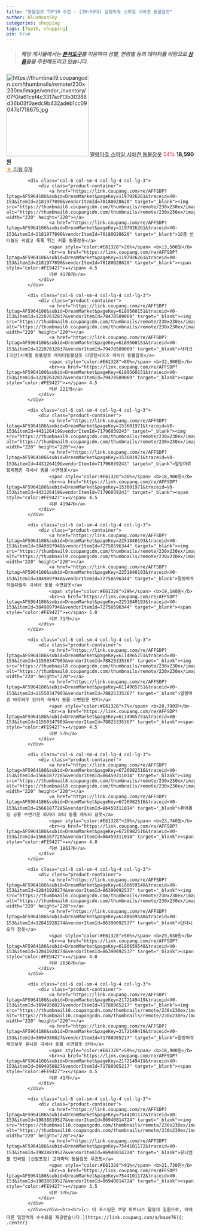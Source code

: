 ```yaml
---
title: "동물잠옷 TOP10 추천 - [20~50대] 말랑마쥬 스마일 시바견 동물잠옷"
author: BlueMoonSky
categories: shopping
tags: [Top10, shopping]
pin: true
---
```


> ##### 해당 게시물에서는 [**분석도구**](https://itemscout.io/)를 이용하여 **성별**, **연령별** 등의 데이터를 바탕으로 [**상품**](https://link.coupang.com/a/baae76)들을 추천해드리고 있습니다.
<div class="container"><div class="row">
            <div class="col-6 col-sm-4 col-lg-4 col-lg-3">
                <div class="product-container">
                    <a href="https://link.coupang.com/re/AFFSDP?lptag=AF5964186&subid=DreamMarket&pageKey=343458805&traceid=V0-153&itemId=1091353009&vendorItemId=71789026776" target="_blank"><img src="https://thumbnail9.coupangcdn.com/thumbnails/remote/230x230ex/image/vendor_inventory/07f0/a61cef4c3317acf13b30388d36b03f0aedc9b432adeb1cc09047ef718675.jpg" alt="https://thumbnail9.coupangcdn.com/thumbnails/remote/230x230ex/image/vendor_inventory/07f0/a61cef4c3317acf13b30388d36b03f0aedc9b432adeb1cc09047ef718675.jpg" width="220" height="220"></a>
                    <a href="https://link.coupang.com/re/AFFSDP?lptag=AF5964186&subid=DreamMarket&pageKey=343458805&traceid=V0-153&itemId=1091353009&vendorItemId=71789026776" target="_blank">말랑마쥬 스마일 시바견 동물잠옷</a>
                    <span style="color:#E61328">54%</span> <b>18,590원</b>
                    <br><a href="https://link.coupang.com/re/AFFSDP?lptag=AF5964186&subid=DreamMarket&pageKey=343458805&traceid=V0-153&itemId=1091353009&vendorItemId=71789026776" target="_blank"><span style="color:#FE9427">★</span> 
                    리뷰 0개</a>
                </div>
            </div>
            
            <div class="col-6 col-sm-4 col-lg-4 col-lg-3">
                <div class="product-container">
                    <a href="https://link.coupang.com/re/AFFSDP?lptag=AF5964186&subid=DreamMarket&pageKey=1197926261&traceid=V0-153&itemId=2181977890&vendorItemId=70180028620" target="_blank"><img src="https://thumbnail6.coupangcdn.com/thumbnails/remote/230x230ex/image/vendor_inventory/1a48/4d2cab666abb3b5a9e60164e779fd5e2ae118ce9bcbd4413fc75f1a6c4a3.jpg" alt="https://thumbnail6.coupangcdn.com/thumbnails/remote/230x230ex/image/vendor_inventory/1a48/4d2cab666abb3b5a9e60164e779fd5e2ae118ce9bcbd4413fc75f1a6c4a3.jpg" width="220" height="220"></a>
                    <a href="https://link.coupang.com/re/AFFSDP?lptag=AF5964186&subid=DreamMarket&pageKey=1197926261&traceid=V0-153&itemId=2181977890&vendorItemId=70180028620" target="_blank">16종 반티월드 귀엽고 톡톡 튀는 커플 동물잠옷</a>
                    <span style="color:#E61328">26%</span> <b>13,500원</b>
                    <br><a href="https://link.coupang.com/re/AFFSDP?lptag=AF5964186&subid=DreamMarket&pageKey=1197926261&traceid=V0-153&itemId=2181977890&vendorItemId=70180028620" target="_blank"><span style="color:#FE9427">★</span> 4.5
                    리뷰 4178개</a>
                </div>
            </div>
            
            <div class="col-6 col-sm-4 col-lg-4 col-lg-3">
                <div class="product-container">
                    <a href="https://link.coupang.com/re/AFFSDP?lptag=AF5964186&subid=DreamMarket&pageKey=6189560151&traceid=V0-153&itemId=12207632837&vendorItemId=79478509069" target="_blank"><img src="https://thumbnail6.coupangcdn.com/thumbnails/remote/230x230ex/image/vendor_inventory/9235/5abfa1029e9ab5f69347f8afd5b34e51712d4be084f5aa250536d88d9436.jpg" alt="https://thumbnail6.coupangcdn.com/thumbnails/remote/230x230ex/image/vendor_inventory/9235/5abfa1029e9ab5f69347f8afd5b34e51712d4be084f5aa250536d88d9436.jpg" width="220" height="220"></a>
                    <a href="https://link.coupang.com/re/AFFSDP?lptag=AF5964186&subid=DreamMarket&pageKey=6189560151&traceid=V0-153&itemId=12207632837&vendorItemId=79478509069" target="_blank">사자크[국산]사계절 동물잠옷 캐릭터동물잠옷 다양한사이즈 캐릭터 동물잠옷</a>
                    <span style="color:#E61328">86%</span> <b>32,900원</b>
                    <br><a href="https://link.coupang.com/re/AFFSDP?lptag=AF5964186&subid=DreamMarket&pageKey=6189560151&traceid=V0-153&itemId=12207632837&vendorItemId=79478509069" target="_blank"><span style="color:#FE9427">★</span> 4.5
                    리뷰 221개</a>
                </div>
            </div>
            
            <div class="col-6 col-sm-4 col-lg-4 col-lg-3">
                <div class="product-container">
                    <a href="https://link.coupang.com/re/AFFSDP?lptag=AF5964186&subid=DreamMarket&pageKey=153601971&traceid=V0-153&itemId=443126419&vendorItemId=71796039243" target="_blank"><img src="https://thumbnail9.coupangcdn.com/thumbnails/remote/230x230ex/image/vendor_inventory/0318/4675284d5c736d85518d549ae76fcfbe1559197ee1f4fb38ee23aa7348ce.jpg" alt="https://thumbnail9.coupangcdn.com/thumbnails/remote/230x230ex/image/vendor_inventory/0318/4675284d5c736d85518d549ae76fcfbe1559197ee1f4fb38ee23aa7348ce.jpg" width="220" height="220"></a>
                    <a href="https://link.coupang.com/re/AFFSDP?lptag=AF5964186&subid=DreamMarket&pageKey=153601971&traceid=V0-153&itemId=443126419&vendorItemId=71796039243" target="_blank">말랑마쥬 황제펭귄 극세사 동물 수면잠옷</a>
                    <span style="color:#E61328">26%</span> <b>18,900원</b>
                    <br><a href="https://link.coupang.com/re/AFFSDP?lptag=AF5964186&subid=DreamMarket&pageKey=153601971&traceid=V0-153&itemId=443126419&vendorItemId=71796039243" target="_blank"><span style="color:#FE9427">★</span> 4.5
                    리뷰 4194개</a>
                </div>
            </div>
            
            <div class="col-6 col-sm-4 col-lg-4 col-lg-3">
                <div class="product-container">
                    <a href="https://link.coupang.com/re/AFFSDP?lptag=AF5964186&subid=DreamMarket&pageKey=2251840193&traceid=V0-153&itemId=3849897948&vendorItemId=72758596344" target="_blank"><img src="https://thumbnail9.coupangcdn.com/thumbnails/remote/230x230ex/image/vendor_inventory/2051/987fd391464fd359db3e5cf0c713a30accdbca34becfe71408168725a742.jpg" alt="https://thumbnail9.coupangcdn.com/thumbnails/remote/230x230ex/image/vendor_inventory/2051/987fd391464fd359db3e5cf0c713a30accdbca34becfe71408168725a742.jpg" width="220" height="220"></a>
                    <a href="https://link.coupang.com/re/AFFSDP?lptag=AF5964186&subid=DreamMarket&pageKey=2251840193&traceid=V0-153&itemId=3849897948&vendorItemId=72758596344" target="_blank">말랑마쥬 하늘다람쥐 극세사 동물 수면잠옷</a>
                    <span style="color:#E61328">29%</span> <b>19,140원</b>
                    <br><a href="https://link.coupang.com/re/AFFSDP?lptag=AF5964186&subid=DreamMarket&pageKey=2251840193&traceid=V0-153&itemId=3849897948&vendorItemId=72758596344" target="_blank"><span style="color:#FE9427">★</span> 5.0
                    리뷰 71개</a>
                </div>
            </div>
            
            <div class="col-6 col-sm-4 col-lg-4 col-lg-3">
                <div class="product-container">
                    <a href="https://link.coupang.com/re/AFFSDP?lptag=AF5964186&subid=DreamMarket&pageKey=6114965751&traceid=V0-153&itemId=11550347903&vendorItemId=78825335367" target="_blank"><img src="https://thumbnail8.coupangcdn.com/thumbnails/remote/230x230ex/image/vendor_inventory/09ef/3fd3dc866dd716d49ea5aeedcff65bf0caa6a8f086e86a2a14edc225c51e.jpg" alt="https://thumbnail8.coupangcdn.com/thumbnails/remote/230x230ex/image/vendor_inventory/09ef/3fd3dc866dd716d49ea5aeedcff65bf0caa6a8f086e86a2a14edc225c51e.jpg" width="220" height="220"></a>
                    <a href="https://link.coupang.com/re/AFFSDP?lptag=AF5964186&subid=DreamMarket&pageKey=6114965751&traceid=V0-153&itemId=11550347903&vendorItemId=78825335367" target="_blank">말랑마쥬 바우와우 강아지 극세사 동물 수면잠옷 반티</a>
                    <span style="color:#E61328">7%</span> <b>20,790원</b>
                    <br><a href="https://link.coupang.com/re/AFFSDP?lptag=AF5964186&subid=DreamMarket&pageKey=6114965751&traceid=V0-153&itemId=11550347903&vendorItemId=78825335367" target="_blank"><span style="color:#FE9427">★</span> 4.5
                    리뷰 5개</a>
                </div>
            </div>
            
            <div class="col-6 col-sm-4 col-lg-4 col-lg-3">
                <div class="product-container">
                    <a href="https://link.coupang.com/re/AFFSDP?lptag=AF5964186&subid=DreamMarket&pageKey=6726982516&traceid=V0-153&itemId=15661877285&vendorItemId=86459311014" target="_blank"><img src="https://thumbnail8.coupangcdn.com/thumbnails/remote/230x230ex/image/vendor_inventory/9131/57a10dcf7b591227d7660dbdba1cc4e25cf28ed557705123b3ca8f8188f8.jpeg" alt="https://thumbnail8.coupangcdn.com/thumbnails/remote/230x230ex/image/vendor_inventory/9131/57a10dcf7b591227d7660dbdba1cc4e25cf28ed557705123b3ca8f8188f8.jpeg" width="220" height="220"></a>
                    <a href="https://link.coupang.com/re/AFFSDP?lptag=AF5964186&subid=DreamMarket&pageKey=6726982516&traceid=V0-153&itemId=15661877285&vendorItemId=86459311014" target="_blank">퓨어몰링 공룡 수면가운 파자마 파티 동물 캐릭터 잠옷</a>
                    <span style="color:#E61328">39%</span> <b>23,740원</b>
                    <br><a href="https://link.coupang.com/re/AFFSDP?lptag=AF5964186&subid=DreamMarket&pageKey=6726982516&traceid=V0-153&itemId=15661877285&vendorItemId=86459311014" target="_blank"><span style="color:#FE9427">★</span> 4.0
                    리뷰 1861개</a>
                </div>
            </div>
            
            <div class="col-6 col-sm-4 col-lg-4 col-lg-3">
                <div class="product-container">
                    <a href="https://link.coupang.com/re/AFFSDP?lptag=AF5964186&subid=DreamMarket&pageKey=6180659548&traceid=V0-153&itemId=12841928274&vendorItemId=86399092537" target="_blank"><img src="https://thumbnail6.coupangcdn.com/thumbnails/remote/230x230ex/image/vendor_inventory/7686/d9d5e3b6bc01caac97a6f09b521bbb5a386ac7d10a83ab1d8b657eb19859.jpg" alt="https://thumbnail6.coupangcdn.com/thumbnails/remote/230x230ex/image/vendor_inventory/7686/d9d5e3b6bc01caac97a6f09b521bbb5a386ac7d10a83ab1d8b657eb19859.jpg" width="220" height="220"></a>
                    <a href="https://link.coupang.com/re/AFFSDP?lptag=AF5964186&subid=DreamMarket&pageKey=6180659548&traceid=V0-153&itemId=12841928274&vendorItemId=86399092537" target="_blank">단다니 오리 잠옷</a>
                    <span style="color:#E61328">56%</span> <b>29,630원</b>
                    <br><a href="https://link.coupang.com/re/AFFSDP?lptag=AF5964186&subid=DreamMarket&pageKey=6180659548&traceid=V0-153&itemId=12841928274&vendorItemId=86399092537" target="_blank"><span style="color:#FE9427">★</span> 4.0
                    리뷰 2656개</a>
                </div>
            </div>
            
            <div class="col-6 col-sm-4 col-lg-4 col-lg-3">
                <div class="product-container">
                    <a href="https://link.coupang.com/re/AFFSDP?lptag=AF5964186&subid=DreamMarket&pageKey=2172149419&traceid=V0-153&itemId=3694950827&vendorItemId=71788965217" target="_blank"><img src="https://thumbnail10.coupangcdn.com/thumbnails/remote/230x230ex/image/vendor_inventory/a506/7171edcbed036caaf58694d88ca03efd0dfefe71d1920a6a33c931618e32.jpg" alt="https://thumbnail10.coupangcdn.com/thumbnails/remote/230x230ex/image/vendor_inventory/a506/7171edcbed036caaf58694d88ca03efd0dfefe71d1920a6a33c931618e32.jpg" width="220" height="220"></a>
                    <a href="https://link.coupang.com/re/AFFSDP?lptag=AF5964186&subid=DreamMarket&pageKey=2172149419&traceid=V0-153&itemId=3694950827&vendorItemId=71788965217" target="_blank">말랑마쥬 레인보우 유니콘 극세사 동물 수면잠옷 반티</a>
                    <span style="color:#E61328">59%</span> <b>18,900원</b>
                    <br><a href="https://link.coupang.com/re/AFFSDP?lptag=AF5964186&subid=DreamMarket&pageKey=2172149419&traceid=V0-153&itemId=3694950827&vendorItemId=71788965217" target="_blank"><span style="color:#FE9427">★</span> 4.5
                    리뷰 41개</a>
                </div>
            </div>
            
            <div class="col-6 col-sm-4 col-lg-4 col-lg-3">
                <div class="product-container">
                    <a href="https://link.coupang.com/re/AFFSDP?lptag=AF5964186&subid=DreamMarket&pageKey=7544101172&traceid=V0-153&itemId=19838819527&vendorItemId=86940814724" target="_blank"><img src="https://thumbnail10.coupangcdn.com/thumbnails/remote/230x230ex/image/vendor_inventory/eca3/fceabeb2309797c296206a89be22902f43c6338af5db52db73937115c263.jpg" alt="https://thumbnail10.coupangcdn.com/thumbnails/remote/230x230ex/image/vendor_inventory/eca3/fceabeb2309797c296206a89be22902f43c6338af5db52db73937115c263.jpg" width="220" height="220"></a>
                    <a href="https://link.coupang.com/re/AFFSDP?lptag=AF5964186&subid=DreamMarket&pageKey=7544101172&traceid=V0-153&itemId=19838819527&vendorItemId=86940814724" target="_blank">유니엔젤 인싸템 (신발포함) 고라파덕 동물잠옷 루즈핏</a>
                    <span style="color:#E61328">91%</span> <b>21,730원</b>
                    <br><a href="https://link.coupang.com/re/AFFSDP?lptag=AF5964186&subid=DreamMarket&pageKey=7544101172&traceid=V0-153&itemId=19838819527&vendorItemId=86940814724" target="_blank"><span style="color:#FE9427">★</span> 3.5
                    리뷰 3개</a>
                </div>
            </div>
            </div></div><br><br>[👉 이 포스팅은 쿠팡 파트너스 활동의 일환으로, 이에 따른 일정액의 수수료를 제공받습니다.](https://link.coupang.com/a/baae76){: .center}